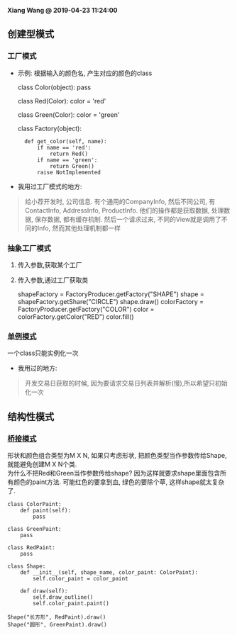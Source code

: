**Xiang Wang @ 2019-04-23 11:24:00**


## 创建型模式
### 工厂模式

* 示例: 根据输入的颜色名, 产生对应的颜色的class


    class Color(object):
        pass


    class Red(Color):
        color = 'red'


    class Green(Color):
        color = 'green'


    class Factory(object):

        def get_color(self, name):
            if name == 'red':
                return Red()
            if name == 'green':
                return Green()
            raise NotImplemented

* 我用过工厂模式的地方:  
> 给小荐开发时, 公司信息. 有个通用的CompanyInfo, 然后不同公司, 有ContactInfo, AddressInfo, ProductInfo. 他们的操作都是获取数据, 处理数据, 保存数据, 都有缓存机制. 然后一个请求过来, 不同的View就是调用了不同的Info, 然而其他处理机制都一样

### 抽象工厂模式

1. 传入参数,获取某个工厂
2. 传入参数,通过工厂获取类


    shapeFactory = FactoryProducer.getFactory("SHAPE")
    shape = shapeFactory.getShare("CIRCLE")
    shape.draw()
    colorFactory = FactoryProducer.getFactory("COLOR")
    color = colorFactory.getColor("RED")
    color.fill()


### [单例模式](./设计模式/单例模式.py)
一个class只能实例化一次

* 我用过的地方:
> 开发交易日获取的时候, 因为要请求交易日列表并解析(慢),所以希望只初始化一次

## 结构性模式
### [桥接模式](./设计模式/桥接模式.py)
形状和颜色组合类型为M X N, 如果只考虑形状, 把颜色类型当作参数传给Shape, 就能避免创建M X N个类.  
为什么不把Red和Green当作参数传给shape? 因为这样就要求shape里面包含所有颜色的paint方法. 可能红色的要拿到血, 绿色的要除个草, 这样shape就太复杂了.
```
class ColorPaint:
    def paint(self):
        pass

class GreenPaint:
    pass

class RedPaint:
    pass

class Shape:
    def __init__(self, shape_name, color_paint: ColorPaint):
        self.color_paint = color_paint

    def draw(self):
        self.draw_outline()
        self.color_paint.paint()

Shape("长方形", RedPaint).draw()
Shape("圆形", GreenPaint).draw()
```
